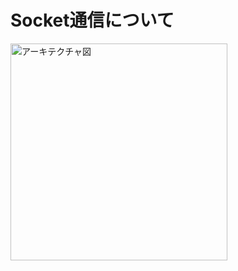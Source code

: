 # Socket通信について
<img width="347" alt="アーキテクチャ図" src="https://github.com/EtoEto32/Socket/assets/148045186/8e948c73-94e7-4eb5-96e4-bd4e566d1fa7">
